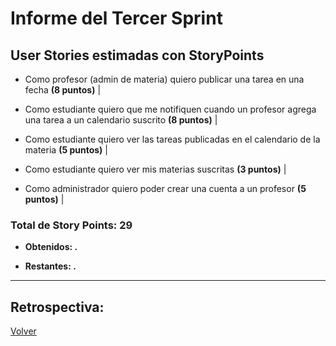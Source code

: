 # Informe del Tercer Sprint

## User Stories estimadas con **StoryPoints**

- Como profesor (admin de materia) quiero publicar una tarea en una fecha **(8 puntos)** |

- Como estudiante quiero que me notifiquen cuando un profesor agrega una tarea a un calendario suscrito **(8 puntos)** |

- Como estudiante quiero ver las tareas publicadas en el calendario de la materia **(5 puntos)** |

- Como estudiante quiero ver mis materias suscritas **(3 puntos)** |

- Como administrador quiero poder crear una cuenta a un profesor **(5 puntos)** |


### **Total de Story Points:  29**

  - **Obtenidos: .**

  - **Restantes: .**
---

## Retrospectiva:

[Volver](https://github.com/cassa10/UNQalendario)